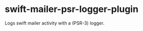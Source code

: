 swift-mailer-psr-logger-plugin
==============================

Logs swift mailer activity with a (PSR-3) logger.
